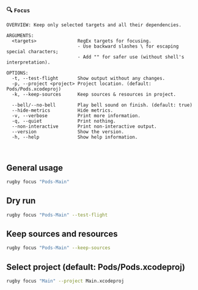 
### 🔍 `Focus`

```
OVERVIEW: Keep only selected targets and all their dependencies.

ARGUMENTS:
  <targets>               RegEx targets for focusing.
                          - Use backward slashes \ for escaping special characters;
                          - Add "" for safer use (without shell's interpretation). 

OPTIONS:
  -t, --test-flight       Show output without any changes.
  -p, --project <project> Project location. (default: Pods/Pods.xcodeproj)
  -k, --keep-sources      Keep sources & resources in project.

  --bell/--no-bell        Play bell sound on finish. (default: true)
  --hide-metrics          Hide metrics.
  -v, --verbose           Print more information.
  -q, --quiet             Print nothing.
  --non-interactive       Print non-interactive output.
  --version               Show the version.
  -h, --help              Show help information.
```

<br>

## General usage

```bash
rugby focus "Pods-Main"
```

## Dry run

```bash
rugby focus "Pods-Main" --test-flight
```

## Keep sources and resources

```bash
rugby focus "Pods-Main" --keep-sources
```

## Select project (default: Pods/Pods.xcodeproj)

```bash
rugby focus "Main" --project Main.xcodeproj
```
